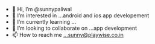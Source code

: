 - 👋 Hi, I’m @sunnypaliwal
- 👀 I’m interested in ...android and ios app developement
- 🌱 I’m currently learning ...
- 💞️ I’m looking to collaborate on ...app development
- 📫 How to reach me ...sunny@playwise.co.in

<!---
sunnypaliwal/sunnypaliwal is a ✨ special ✨ repository because its `README.md` (this file) appears on your GitHub profile.
You can click the Preview link to take a look at your changes.
--->
